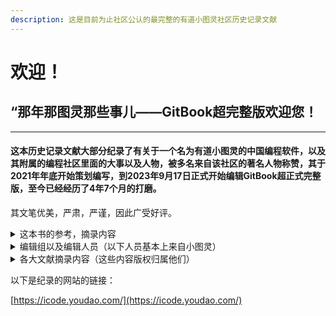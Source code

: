 ```yaml
---
description: 这是目前为止社区公认的最完整的有道小图灵社区历史记录文献
---
```


# 欢迎！

## “那年那图灵那些事儿——GitBook超完整版欢迎您！

***

#### 这本历史记录文献大部分纪录了有关于一个名为有道小图灵的中国编程软件，以及其附属的编程社区里面的大事以及人物，被多名来自该社区的著名人物称赞，其于2021年年底开始策划编写，到2023年9月17日正式开始编辑GitBook超正式完整版，至今已经经历了4年7个月的打磨。

其文笔优美，严肃，严谨，因此广受好评。

<details>

<summary>这本书的参考，摘录内容</summary>

那年那TAC那些事儿以及其番外（主要记载来自该社区的历史最大组织的所有事物）

有道小图灵历史（主要以简洁的文笔记载了除了2023年以外的大部分小图灵历史）

图灵维基（其文案在GitBook，但由于资金问题停止更新）

图灵维基资料库（上方的文案补充，记录了许多组织，现名为论小图灵的组织和人物）

梁梓言列传（记载近几个月一名中国学生的在该社区内的辱骂历史）

论小图灵的组织（该文献的大部分词条由笔者贡献，但是其记载的组织虽多但不精确）

以及大量的原创内容。

</details>

<details>

<summary>编辑组以及编辑人员（以下人员基本上来自小图灵）</summary>

文献策划：@默麒

笔者@默麒

主笔为@默麒

#### 参考作者：（摘录内容的版权分别归属于以下史学家）

@qqcd

@海阔天空

</details>

<details>

<summary>各大文献摘录内容（这些内容版权归属他们）</summary>

有关《有道小图灵历史》的摘录内容：（这些部分的版权归属@海阔天空）

FCX时代的OP部分参考，且摘录了些许词句。

六一大版本更新百分之九十摘录，有百分之十的原创添加和修改。

四月维护一半摘录，另一半属于大量的原创添加和修改。

双十二停服事件摘录一些调查结果。

许多条目，等待你自己去发掘（咕咕作者懒得写啦）

有关《图灵维基》的摘录内容：（这些部分的版权归属@qqcd（@下北泽萌萌梦幻神兽）

Blocky时期有关于早期作品集开发者的词条经过纠错后摘录。

CPA时代的大部分词条都经过一定程度上的修改后摘录。

</details>

以下是纪录的网站的链接：

[https://icode.youdao.com/](https://icode.youdao.com/)
